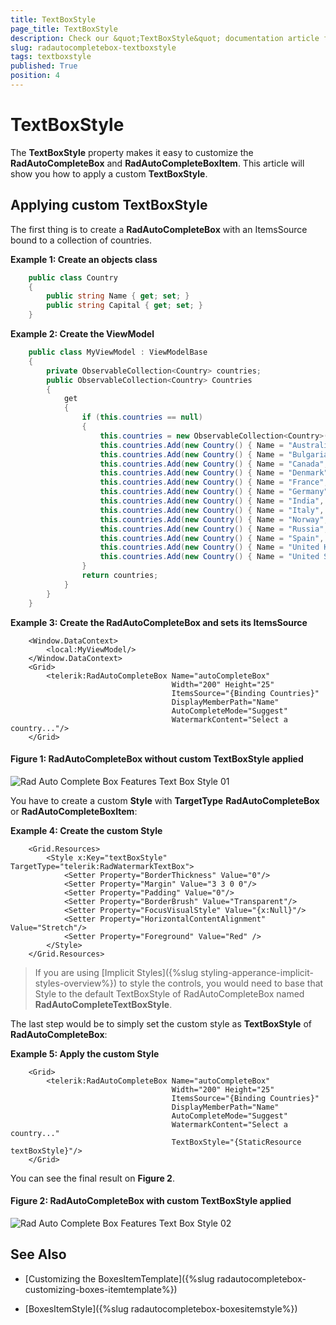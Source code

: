 ```yaml
---
title: TextBoxStyle
page_title: TextBoxStyle
description: Check our &quot;TextBoxStyle&quot; documentation article for the RadAutoCompleteBox {{ site.framework_name }} control.
slug: radautocompletebox-textboxstyle
tags: textboxstyle
published: True
position: 4
---
```


# TextBoxStyle
The __TextBoxStyle__ property makes it easy to customize the __RadAutoCompleteBox__ and __RadAutoCompleteBoxItem__. This article will show you how to apply a custom __TextBoxStyle__.

## Applying custom TextBoxStyle

The first thing is to create a __RadAutoCompleteBox__ with an ItemsSource bound to a collection of countries.

__Example 1: Create an objects class__
```C#
	public class Country
	{
		public string Name { get; set; }
		public string Capital { get; set; }
	}
```

__Example 2: Create the ViewModel__
```C#
	public class MyViewModel : ViewModelBase
    {
        private ObservableCollection<Country> countries;
        public ObservableCollection<Country> Countries
        {
            get
            {
                if (this.countries == null)
                {
                    this.countries = new ObservableCollection<Country>();
                    this.countries.Add(new Country() { Name = "Australia", Capital = "Canberra" });
                    this.countries.Add(new Country() { Name = "Bulgaria", Capital = "Sofia" });
                    this.countries.Add(new Country() { Name = "Canada", Capital = "Ottawa" });
                    this.countries.Add(new Country() { Name = "Denmark", Capital = "Copenhagen" });
                    this.countries.Add(new Country() { Name = "France", Capital = "Paris" });
                    this.countries.Add(new Country() { Name = "Germany", Capital = "Berlin" });
                    this.countries.Add(new Country() { Name = "India", Capital = "New Delhi" });
                    this.countries.Add(new Country() { Name = "Italy", Capital = "Rome" });
                    this.countries.Add(new Country() { Name = "Norway", Capital = "Oslo" });
                    this.countries.Add(new Country() { Name = "Russia", Capital = "Moscow" });
                    this.countries.Add(new Country() { Name = "Spain", Capital = "Madrid" });
                    this.countries.Add(new Country() { Name = "United Kingdom", Capital = "London" });
                    this.countries.Add(new Country() { Name = "United States", Capital = "Washington, D.C." });
                }
                return countries;
            }
        }
    }
```

__Example 3: Create the RadAutoCompleteBox and sets its ItemsSource__
```XAML
	<Window.DataContext>
        <local:MyViewModel/>
    </Window.DataContext>
	<Grid>
        <telerik:RadAutoCompleteBox Name="autoCompleteBox"
                                    Width="200" Height="25"
                                    ItemsSource="{Binding Countries}"  
                                    DisplayMemberPath="Name" 
                                    AutoCompleteMode="Suggest"
                                    WatermarkContent="Select a country..."/>
    </Grid>
```

#### __Figure 1: RadAutoCompleteBox without custom TextBoxStyle applied__
![Rad Auto Complete Box Features Text Box Style 01](images/RadAutoCompleteBox_StylesAndTemplates_TextBoxStyle_01.png)

You have to create a custom __Style__ with __TargetType__ __RadAutoCompleteBox__ or __RadAutoCompleteBoxItem__:

__Example 4: Create the custom Style__
```XAML
	<Grid.Resources>
        <Style x:Key="textBoxStyle" TargetType="telerik:RadWatermarkTextBox">
            <Setter Property="BorderThickness" Value="0"/>
            <Setter Property="Margin" Value="3 3 0 0"/>
            <Setter Property="Padding" Value="0"/>
            <Setter Property="BorderBrush" Value="Transparent"/>
            <Setter Property="FocusVisualStyle" Value="{x:Null}"/>
            <Setter Property="HorizontalContentAlignment" Value="Stretch"/>
            <Setter Property="Foreground" Value="Red" />
        </Style>
    </Grid.Resources>
```

>If you are using [Implicit Styles]({%slug styling-apperance-implicit-styles-overview%}) to style the controls, you would need to base that Style to the default TextBoxStyle of RadAutoCompleteBox named **RadAutoCompleteTextBoxStyle**.

The last step would be to simply set the custom style as __TextBoxStyle__ of __RadAutoCompleteBox__:

__Example 5: Apply the custom Style__
```XAML
	<Grid>
		<telerik:RadAutoCompleteBox Name="autoCompleteBox"
									Width="200" Height="25"
									ItemsSource="{Binding Countries}"  
									DisplayMemberPath="Name" 
									AutoCompleteMode="Suggest"
									WatermarkContent="Select a country..."
                                    TextBoxStyle="{StaticResource textBoxStyle}"/>
    </Grid>
```

You can see the final result on __Figure 2__.

#### __Figure 2: RadAutoCompleteBox with custom TextBoxStyle applied__
![Rad Auto Complete Box Features Text Box Style 02](images/RadAutoCompleteBox_StylesAndTemplates_TextBoxStyle_02.png)

## See Also

 * [Customizing the BoxesItemTemplate]({%slug radautocompletebox-customizing-boxes-itemtemplate%})

 * [BoxesItemStyle]({%slug radautocompletebox-boxesitemstyle%})

